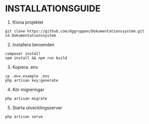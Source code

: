 # INSTALLATIONSGUIDE

1. Klona projektet
```
git clone https://github.com/dggruppen/Dokumentationssystem.git
cd Dokumentationssystem
```

2. Installera beroenden
```
composer install
npm install && npm run build
```

3. Kopiera .env
```
cp .env.example .env
php artisan key:generate
```

4. Kör migreringar
```
php artisan migrate
```

5. Starta utvecklingsserver
```
php artisan serve
```
